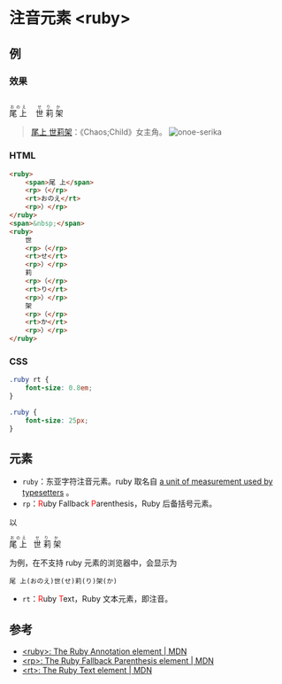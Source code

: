 # 注音元素 &lt;ruby&gt;

## 例

### 效果

<br>

<ruby>
    <span>尾 上</span>
    <rp>(</rp>
    <rt>おのえ</rt>
    <rp>)</rp>
</ruby>
<span>&nbsp;&nbsp;</span>
<ruby>
    世
    <rp>(</rp>
    <rt>せ</rt>
    <rp>)</rp>
    莉
    <rp>(</rp>
    <rt>り</rt>
    <rp>)</rp>
    架
    <rp>(</rp>
    <rt>か</rt>
    <rp>)</rp>
</ruby>

> [尾上 世莉架](https://zh.moegirl.org.cn/%E5%B0%BE%E4%B8%8A%E4%B8%96%E8%8E%89%E6%9E%B6)：《Chaos;Child》女主角。
> ![onoe-serika](https://cdn.tangjiayan.com/notes/common/chara_serika.png)

### HTML

```html
<ruby>
    <span>尾 上</span>
    <rp>（</rp>
    <rt>おのえ</rt>
    <rp>）</rp>
</ruby>
<span>&nbsp;</span>
<ruby>
    世
    <rp>（</rp>
    <rt>せ</rt>
    <rp>）</rp>
    莉
    <rp>（</rp>
    <rt>り</rt>
    <rp>）</rp>
    架
    <rp>（</rp>
    <rt>か</rt>
    <rp>）</rp>
</ruby>
```

### CSS

```css
.ruby rt {
    font-size: 0.8em;
}

.ruby {
    font-size: 25px;
}
```

## 元素

- `ruby`：东亚字符注音元素。ruby 取名自 [a unit of measurement used by typesetters](https://en.wikipedia.org/wiki/Agate_(typography)) 。
- `rp`：<span style="color:red">R</span>uby Fallback <span style="color:red">P</span>arenthesis，Ruby 后备括号元素。

以

<ruby>
    <span>尾 上</span>
    <rp>（</rp>
    <rt>おのえ</rt>
    <rp>）</rp>
</ruby>
<span>&nbsp;</span>
<ruby>
    世
    <rp>（</rp>
    <rt>せ</rt>
    <rp>）</rp>
    莉
    <rp>（</rp>
    <rt>り</rt>
    <rp>）</rp>
    架
    <rp>（</rp>
    <rt>か</rt>
    <rp>）</rp>
</ruby>

为例，在不支持 ruby 元素的浏览器中，会显示为

```
尾 上(おのえ)世(せ)莉(り)架(か)
```

- `rt`：<span style="color:red">R</span>uby <span style="color:red">T</span>ext，Ruby 文本元素，即注音。

## 参考

- [&lt;ruby&gt;: The Ruby Annotation element | MDN](https://developer.mozilla.org/en-US/docs/Web/HTML/Element/ruby)
- [&lt;rp&gt;: The Ruby Fallback Parenthesis element | MDN](https://developer.mozilla.org/en-US/docs/Web/HTML/Element/rp)
- [&lt;rt&gt;: The Ruby Text element | MDN](https://developer.mozilla.org/en-US/docs/Web/HTML/Element/rt)

